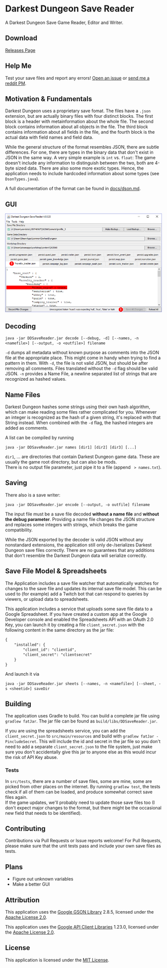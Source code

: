 # Darkest Dungeon Save Reader

A Darkest Dungeon Save Game Reader, Editor and Writer.

## Download

[Releases Page](https://github.com/robojumper/DarkestDungeonSaveReader/releases/)

## Help Me

Test your save files and report any errors! [Open an issue](https://github.com/robojumper/DarkestDungeonSaveReader/issues/) or [send me a reddit PM](https://www.reddit.com/message/compose/?to=robojumper).  

## Motivation & Fundamentals

Darkest Dungeon uses a proprietary save fomat. The files have a `.json` extension, but are actually binary files with four distinct blocks. The first block is a header with metainformation about the whole file. The second block contains information about all objects in the file. The third block contains information about all fields in the file, and the fourth block is the actual data with field names and field data.

While the general structure of the format resembles JSON, there are subtle differences. For one, there are types in the binary data that don't exist in JSON in the same way. A very simple example is `int` vs. `float`: The game doesn't include any information to distinguish between the two, both are 4-byte sized data. There are also some more exotic types. Hence, the application needs to include hardcoded information about some types (see `DsonTypes.java`).

A full documentation of the format can be found in [docs/dson.md](docs/dson.md).

## GUI

![screenshot](docs/screenshot.png)

## Decoding

    java -jar DDSaveReader.jar decode [--debug, -d] [--names, -n <namefile>] [--output, -o <outfile>] filename

`-d` dumps all metadata without known purpose as comments into the JSON file at the appropriate place.
This might come in handy when trying to find a pattern in them. With `-d`, the file is not valid JSON, but should be after removing all comments. Files translated without the `-d` flag should be valid JSON.
`-n` provides a Name File, a newline separated list of strings that are recognized as hashed values.

## Name Files

Darkest Dungeon hashes some strings using their own hash algorithm, which can make reading some files rather complicated for you. Whenever an integer is recognized as the hash of a given string, it's replaced with that String instead.
When combined with the `-d` flag, the hashed integers are added as comments.

A list can be compiled by running

    java -jar DDSaveReader.jar names [dir1] [dir2] [dir3] [...]

`dir1`, ... are directories that contain Darkest Dungeon game data. These are usually the game root directory, but can also be mods.  
There is no output file parameter, just pipe it to a file (append ` > names.txt`).

## Saving

There also is a save writer:

    java -jar DDSaveReader.jar encode [--output, -o outfile] filename
    
The input file must be a save file decoded **without a name file** and **without the debug parameter**. Providing a name file changes the JSON structure and replaces some integers with strings, which breaks the game compatibility.

While the JSON exported by the decoder is valid JSON without any nonstandard extensions, the application still only de-/serializes Darkest Dungeon save files correctly. There are no guarantees that any additions that don't resemble the Darkest Dungeon data will serialize correctly.   

## Save File Model & Spreadsheets

The Application includes a save file watcher that automatically watches for changes to the save file and updates its internal save file model. This can be used to (for example) add a Twitch bot that can respond to queries by viewers, or upload data to spreadsheets.

This application includes a service that uploads some save file data to a Google Spreadsheet. If you have created a custom app at the Google Developer console and enabled the Spreadsheets API with an OAuth 2.0 Key, you can launch it by creating a file `client_secret.json` with the following content in the same directory as the jar file:

    {
    	"installed": {
    		"client_id": "clientid",
    		"client_secret": "clientsecret"
    	}
    }

And launch it via

    java -jar DDSaveReader.jar sheets [--names, -n <namefile>] [--sheet, -s <sheetid>] saveDir
	


## Building

The application uses Gradle to build. You can build a complete jar file using `gradlew fatJar`. The jar file can be found as `build/libs/DDSaveReader.jar`.


If you are using the spreadsheets service, you can add the `client_secret.json` to `src/main/resources` and build with `gradlew fatJar -PincludeSecret`. This will include the id and secret in the jar file so you don't need to add a separate `client_secret.json` to the file system, just make sure you don't accidentally give this jar to anyone else as this would incur the risk of API Key abuse.

### Tests

In `src/tests`, there are a number of save files, some are mine, some are picked from other places on the internet. By running `gradlew test`, the tests check if all of them can be loaded, and produce somewhat correct save files again.  
If the game updates, we'll probably need to update those save files too (I don't expect major changes to the format, but there might be the occasional new field that needs to be identified).   


## Contributing

Contributions via Pull Requests or Issue reports welcome! For Pull Requests, please make sure that the unit tests pass and include your own save files as tests.

## Plans

* Figure out unknown variables
* Make a better GUI

## Attribution

This application uses the [Google GSON Library](https://github.com/google/gson) 2.8.5, licensed under the [Apache License 2.0](Licenses/Apachev2.0.txt).

This application uses the [Google API Client Libraries](https://github.com/google/google-api-java-client) 1.23.0, licensed under the [Apache License 2.0](Licenses/Apachev2.0.txt).

## License

This application is licensed under the [MIT License](LICENSE).
